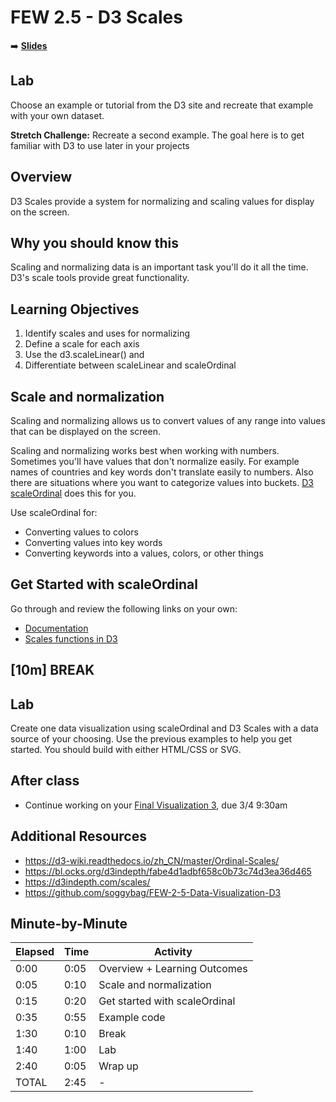 
# FEW 2.5 - D3 Scales

<!-- Put a link to the slides so that students can find them -->

➡️ [**Slides**](https://make-school-courses.github.io/FEW-2.5-Data-Visualization-and-Web-Graphics/Slides/Lesson-10.html ':ignore')


## Lab

Choose an example or tutorial from the D3 site and recreate that example with your own dataset.

**Stretch Challenge:** Recreate a second example. The goal here is to get familiar with D3 to use later in your projects

<!-- > -->

## Overview

D3 Scales provide a system for normalizing and scaling values for display on the screen.

<!-- > -->

## Why you should know this

Scaling and normalizing data is an important task you'll do it all the time. D3's scale tools provide great functionality.

<!-- > -->

## Learning Objectives

1. Identify scales and uses for normalizing
1. Define a scale for each axis
1. Use the d3.scaleLinear() and
1. Differentiate between scaleLinear and scaleOrdinal

<!-- > -->

## Scale and normalization

Scaling and normalizing allows us to convert values of any range into values that can be displayed on the screen.

Scaling and normalizing works best when working with numbers. Sometimes you'll have values that don't normalize easily. For example names of countries and key words don't translate easily to numbers. Also there are situations where you want to categorize values into buckets. [D3 scaleOrdinal](https://observablehq.com/@d3/d3-scaleordinal) does this for you.

<!-- > -->

Use scaleOrdinal for:

- Converting values to colors
- Converting values into key words
- Converting keywords into a values, colors, or other things

<!-- > -->

## Get Started with scaleOrdinal

Go through and review the following links on your own:

- [Documentation](https://d3-wiki.readthedocs.io/zh_CN/master/Ordinal-Scales/)
- [Scales functions in D3](https://d3indepth.com/scales/)

<!-- > -->

<!-- .slide: data-background="#087CB8" -->
## [**10m**] BREAK

<!-- > -->

## Lab

Create one data visualization using scaleOrdinal and D3 Scales with a data source of your choosing. Use the previous examples to help you get started. You should build with either HTML/CSS or SVG.

<!-- > -->

## After class

- Continue working on your [Final Visualization 3](Assignments/Data-Visualization-3.md), due 3/4 9:30am

<!-- > -->

## Additional Resources

- https://d3-wiki.readthedocs.io/zh_CN/master/Ordinal-Scales/
- https://bl.ocks.org/d3indepth/fabe4d1adbf658c0b73c74d3ea36d465
- https://d3indepth.com/scales/
- https://github.com/soggybag/FEW-2-5-Data-Visualization-D3

<!-- > -->

## Minute-by-Minute

| **Elapsed** | **Time**  | **Activity**              |
| ----------- | --------- | ------------------------- |
| 0:00        | 0:05      | Overview + Learning Outcomes                |
| 0:05        | 0:10      | Scale and normalization                  |
| 0:15        | 0:20      | Get started with scaleOrdinal       |
| 0:35        | 0:55      | Example code                     |
| 1:30        | 0:10      | Break      |
| 1:40        | 1:00      | Lab      |
| 2:40        | 0:05      | Wrap up  |
| TOTAL       | 2:45      | -                         |


